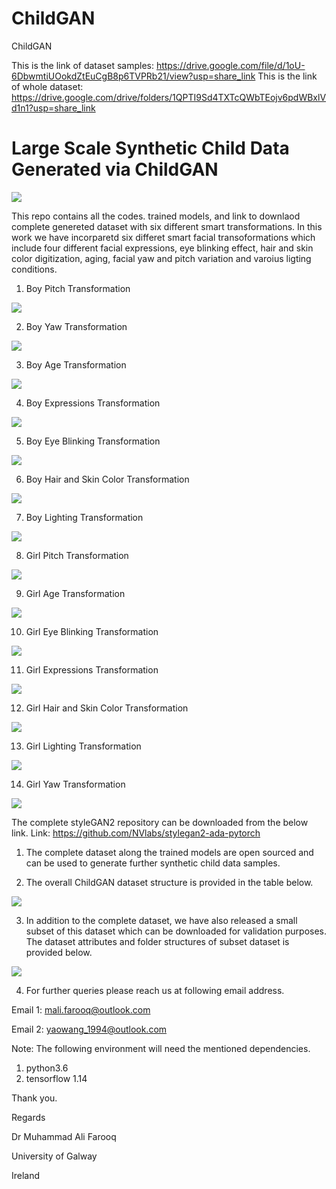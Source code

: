 # ChildGAN
ChildGAN

This is the link of dataset samples: https://drive.google.com/file/d/1oU-6DbwmtiUOokdZtEuCgB8p6TVPRb21/view?usp=share_link
This is the link of whole dataset: https://drive.google.com/drive/folders/1QPTI9Sd4TXTcQWbTEojv6pdWBxlVd1n1?usp=share_link

# Large Scale Synthetic Child Data Generated via ChildGAN

![](images/3.png)

This repo contains all the codes. trained models, and link to downlaod complete genereted dataset with six different smart transformations. In this work we have incorparetd six differet smart facial transoformations which include four different facial expressions, eye blinking effect, hair and skin color digitization, aging, facial yaw and pitch variation and varoius ligting conditions.

1. Boy Pitch Transformation

![](GIFs/1.gif)

2. Boy Yaw Transformation

![](GIFs/2.gif)

3. Boy Age Transformation

![](GIFs/3.gif)

4. Boy Expressions Transformation

![](GIFs/4.gif)

5. Boy Eye Blinking Transformation

![](GIFs/5.gif)

6. Boy Hair and Skin Color Transformation

![](GIFs/6.gif)

7. Boy Lighting Transformation

![](GIFs/7.gif)

8. Girl Pitch Transformation

![](GIFs/8.gif)

9. Girl Age Transformation

![](GIFs/9.gif)

10. Girl Eye Blinking Transformation

![](GIFs/10.gif)

11. Girl Expressions Transformation

![](GIFs/11.gif)

12. Girl Hair and Skin Color Transformation

![](GIFs/12.gif)

13. Girl Lighting Transformation

![](GIFs/13.gif)

14. Girl Yaw Transformation

![](GIFs/14.gif)

The complete styleGAN2 repository can be downloaded from the below link.
Link: https://github.com/NVlabs/stylegan2-ada-pytorch

1.	The complete dataset along the trained models are open sourced and can be used to generate further synthetic child data samples.

2.	The overall ChildGAN dataset structure is provided in the table below.

![](images/1.PNG)

3. In addition to the complete dataset, we have also released a small subset of this dataset which can be downloaded for validation purposes. The dataset attributes and folder structures of subset dataset is provided below. 

![](images/2.PNG)

4.	For further queries please reach us at following email address.



Email 1: mali.farooq@outlook.com 

Email 2: yaowang_1994@outlook.com


Note: The following environment will need the mentioned dependencies.
1. python3.6 
2. tensorflow 1.14

Thank you.

Regards 

Dr Muhammad Ali Farooq 


University of Galway 


Ireland 

